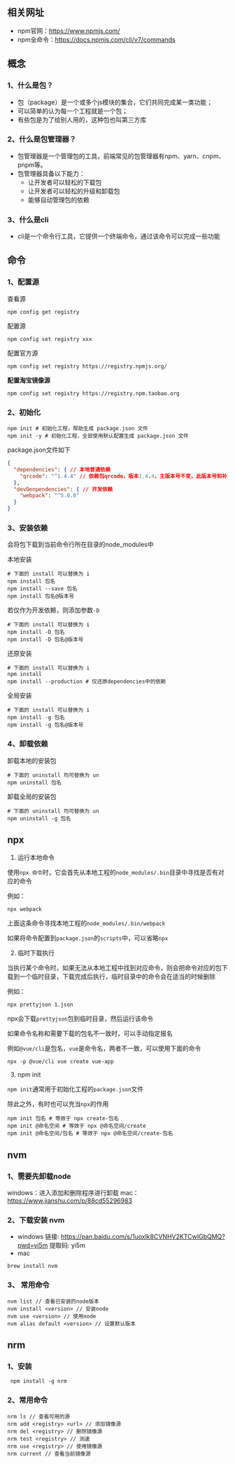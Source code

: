 
## 相关网址
- npm官网：https://www.npmjs.com/
- npm全命令：https://docs.npmjs.com/cli/v7/commands
## 概念

### 1、什么是包？
  - 包（package）是一个或多个js模块的集合，它们共同完成某一类功能；
  - 可以简单的认为每一个工程就是一个包；
  - 有些包是为了给别人用的，这种包也叫第三方库

### 2、什么是包管理器？

- 包管理器是一个管理包的工具，前端常见的包管理器有npm、yarn、cnpm、pnpm等。
- 包管理器具备以下能力：
  - 让开发者可以轻松的下载包
  - 让开发者可以轻松的升级和卸载包
  - 能够自动管理包的依赖

### 3、什么是cli

- cli是一个命令行工具，它提供一个终端命令，通过该命令可以完成一些功能

## 命令
### 1、配置源
查看源
```shell
npm config get registry
```
配置源 
```shell
npm config set registry xxx
```
配置官方源
```shell
npm config set registry https://registry.npmjs.org/
```
**配置淘宝镜像源**
```shell
npm config set registry https://registry.npm.taobao.org
```
### 2、初始化

```shell
npm init # 初始化工程，帮助生成 package.json 文件
npm init -y # 初始化工程，全部使用默认配置生成 package.json 文件
```
package.json文件如下

```json
{
  "dependencies": { // 本地普通依赖
    "qrcode": "^1.4.4" // 依赖包qrcode，版本1.4.4，主版本号不变，此版本号和补丁版本可增
  },
  "devDenpendencies": { // 开发依赖
    "webpack": "^5.0.0" 
  }
}
```
### 3、安装依赖

会将包下载到当前命令行所在目录的node_modules中

本地安装
```shell
# 下面的 install 可以替换为 i
npm install 包名
npm install --save 包名
npm install 包名@版本号
```
若仅作为开发依赖，则添加参数`-D`
```shell
# 下面的 install 可以替换为 i
npm install -D 包名
npm install -D 包名@版本号
```
还原安装
```shell
# 下面的 install 可以替换为 i
npm install
npm install --production # 仅还原dependencies中的依赖
```
全局安装
```shell
# 下面的 install 可以替换为 i
npm install -g 包名
npm install -g 包名@版本号
```
### 4、卸载依赖
卸载本地的安装包
```shell
# 下面的 uninstall 均可替换为 un
npm uninstall 包名
```
卸载全局的安装包
```shell
# 下面的 uninstall 均可替换为 un
npm uninstall -g 包名
```

## npx
1. 运行本地命令

使用`npx 命令`时，它会首先从本地工程的`node_modules/.bin`目录中寻找是否有对应的命令

例如：

```shell
npx webpack
```

上面这条命令寻找本地工程的`node_modules/.bin/webpack`

如果将命令配置到`package.json`的`scripts`中，可以省略`npx`

2. 临时下载执行

当执行某个命令时，如果无法从本地工程中找到对应命令，则会把命令对应的包下载到一个临时目录，下载完成后执行，临时目录中的命令会在适当的时候删除

例如：

```shell
npx prettyjson 1.json
```

npx会下载`prettyjson`包到临时目录，然后运行该命令

如果命令名称和需要下载的包名不一致时，可以手动指定报名

例如`@vue/cli`是包名，`vue`是命令名，两者不一致，可以使用下面的命令

```shell
npx -p @vue/cli vue create vue-app
```

3. npm init

`npm init`通常用于初始化工程的`package.json`文件

除此之外，有时也可以充当`npx`的作用

```shell
npm init 包名 # 等效于 npx create-包名
npm init @命名空间 # 等效于 npx @命名空间/create
npm init @命名空间/包名 # 等效于 npx @命名空间/create-包名
```

## nvm
### 1、需要先卸载node
windows：进入添加和删除程序进行卸载
mac：https://www.jianshu.com/p/88cd55296983

### 2、下载安装 nvm
- windows
链接: https://pan.baidu.com/s/1uoxlk8CVNHV2KTCwIGbQMQ?pwd=yi5m 
提取码: yi5m 
- mac

```
brew install nvm
```

### 3、 常用命令

```
nvm list // 查看已安装的node版本
nvm install <version> // 安装node
nvm use <version> // 使用node
nvm alias default <version> // 设置默认版本
```

## nrm

### 1、安装

```
 npm install -g nrm
```

### 2、常用命令

```
nrm ls // 查看可用的源
nrm add <registry> <url> // 添加镜像源
nrm del <registry> // 删除镜像源
nrm test <registry> // 测速
nrm use <registry> // 使用镜像源
nrm current // 查看当前镜像源
```